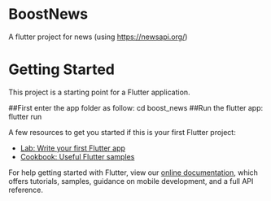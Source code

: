 # BoostNews

A flutter project for news (using https://newsapi.org/)

# Getting Started

This project is a starting point for a Flutter application.

##First enter the app folder as follow:
cd boost_news
##Run the flutter app:
flutter run


A few resources to get you started if this is your first Flutter project:

- [Lab: Write your first Flutter app](https://flutter.dev/docs/get-started/codelab)
- [Cookbook: Useful Flutter samples](https://flutter.dev/docs/cookbook)

For help getting started with Flutter, view our
[online documentation](https://flutter.dev/docs), which offers tutorials,
samples, guidance on mobile development, and a full API reference.

